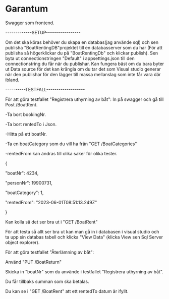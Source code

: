# Garantum
Swagger som frontend.

-------------SETUP-----------------

Om det ska köras behöver du skapa en databas(jag använde sql) och sen publisha "BoatRentingDB"projektet till en databasserver som du har (För att publisha så högerklickar du på "BoatRentingDb" och klickar publish). 
Sen byta ut connectionstringen "Default" i appsettings.json till den connectionstring du får när du publishar. 
Kan fungera bäst om du bara byter ut Data source för det kan krångla om du tar det som Visual studio generar när den publishar för den lägger till massa mellanslag som inte får vara där ibland.


----------TESTFALL-------------------

För att göra testfallet "Registrera uthyrning av båt":
In på swagger och gå till Post /BoatRent.

-Ta bort bookingNr.

-Ta bort rentedTo i Json.

-Hitta på ett boatNr.

-Ta en boatCategory som du vill ha från "GET /BoatCategories"

-rentedFrom kan ändras till olika saker för olika tester.

{

  "boatNr": 4234,
  
  "personNr": 19900731,
  
  "boatCategory": 1,
  
  "rentedFrom": "2023-06-01T08:51:13.249Z"
  
}

Kan kolla så det ser bra ut i "GET /BoatRent"

För att testa så allt ser bra ut kan man gå in i databasen i visual studio och ta upp sin databas tabell och klicka "View Data" (klicka View sen Sql Server object explorer).


För att göra testfallet "Återlämning av båt": 

Använd "PUT /BoatReturn"

Skicka in "boatNr" som du använde i testfallet "Registrera uthyrning av båt".

Du får tillbaks summan som ska betalas.

Du kan se i "GET /BoatRent" att ett rentedTo datum är ifyllt.

